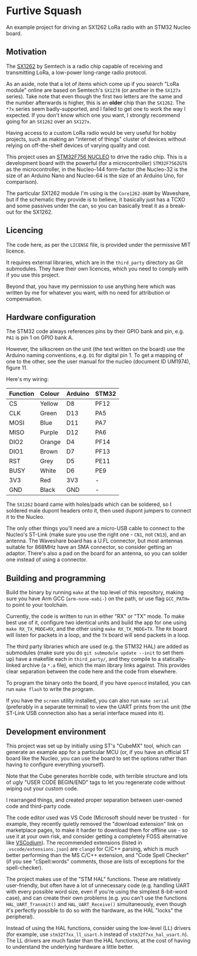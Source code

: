 # Furtive Squash

An example project for driving an SX1262 LoRa radio with an STM32 Nucleo board.

<!-- cSpell:words semtech arduino tcxo waveshare gpio mosi miso eabi muxed clangd -->

## Motivation

The [SX1262](https://www.semtech.com/products/wireless-rf/lora-connect/sx1262) by Semtech is a radio chip capable of receiving and transmitting LoRa, a low-power long-range radio protocol.

As an aside, note that a lot of items which come up if you search "LoRa module" online are based on Semtech's `SX1278` (or another in the `SX127x` series). Take note that even though the first two letters are the same and the number afterwards is higher, this is an **older** chip than the `SX1262`. The `*7x` series seem badly-supported, and I failed to get one to work the way I expected. If you don't know which one you want, I strongly recommend going for an `SX1262` over an `SX127x`.

Having access to a custom LoRa radio would be very useful for hobby projects, such as making an "internet of things" cluster of devices without relying on off-the-shelf devices of varying quality and cost.

This project uses an [STM32F756 NUCLEO](https://www.st.com/en/evaluation-tools/nucleo-f756zg.html) to drive the radio chip. This is a development board with the powerful (for a microcontroller) `STM32F756ZGT6` as the microcontroller, in the Nucleo-144 form-factor (the Nucleo-32 is the size of an Arduino Nano and Nucleo-64 is the size of an Arduino Uno, for comparison).

The particular SX1262 module I'm using is the `Core1262-868M` by Waveshare, but if the schematic they provide is to believe, it basically just has a TCXO and some passives under the can, so you can basically treat it as a break-out for the SX1262.

## Licencing

The code here, as per the `LICENSE` file, is provided under the permissive MIT licence.

It requires external libraries, which are in the `third_party` directory as Git submodules. They have their own licences, which you need to comply with if you use this project.

Beyond that, you have my permission to use anything here which was written by me for whatever you want, with no need for attribution or compensation.

## Hardware configuration

The STM32 code always references pins by their GPIO bank and pin, e.g. `PA1` is pin 1 on GPIO bank A.

However, the silkscreen on the unit (the text written on the board) use the Arduino naming conventions, e.g. `D1` for digital pin 1. To get a mapping of one to the other, see the user manual for the nucleo (document ID UM1974), figure 11.

Here's my wiring:

Function | Colour | Arduino | STM32
:---     | :---   | :---    | :---
CS       | Yellow | D8      | PF12
CLK      | Green  | D13     | PA5
MOSI     | Blue   | D11     | PA7
MISO     | Purple | D12     | PA6
DIO2     | Orange | D4      | PF14
DIO1     | Brown  | D7      | PF13
RST      | Grey   | D5      | PE11
BUSY     | White  | D6      | PE9
3V3      | Red    | 3V3     | -
GND      | Black  | GND     | -

The `SX1262` board came with holes/pads which can be soldered, so I soldered male dupont headers onto it, then used dupont jumpers to connect it to the Nucleo.

The only other things you'll need are a micro-USB cable to connect to the Nucleo's ST-Link (make sure you use the right one - `CN1`, not `CN13`), and an antenna. The Waveshare board has a U.FL connector, but most antennas suitable for 868MHz have an SMA connector, so consider getting an adaptor. There's also a pad on the board for an antenna, so you can solder one instead of using a connector.

## Building and programming

Build the binary by running `make` at the top level of this repository, making sure you have Arm GCC (`arm-none-eabi-`) on the path, or use flag `GCC_PATH=` to point to your toolchain.

Currently, the code is written to run in either "RX" or "TX" mode. To make best use of it, configure two identical units and build the app for one using `make RX_TX_MODE=RX`, and the other using `make RX_TX_MODE=TX`. The `RX` board will listen for packets in a loop, and the `TX` board will send packets in a loop.

The third party libraries which are used (e.g. the STM32 HAL) are added as submodules (make sure you do `git submodule update --init` to set them up) have a makefile each in `third_party/`, and they compile to a statically-linked archive (a `*.a` file), which the main library links against. This provides clear separation between the code here and the code from elsewhere.

To program the binary onto the board, if you have `openocd` installed, you can run `make flash` to write the program.

If you have the `screen` utility installed, you can also run `make serial` (preferably in a separate terminal) to view the UART prints from the unit (the ST-Link USB connection also has a serial interface muxed into it).

## Development environment

This project was set up by initially using ST's "CubeMX" tool, which can generate an example app for a particular MCU (or, if you have an official ST board like the Nucleo, you can use the board to set the options rather than having to configure everything yourself).

Note that the Cube generates horrible code, with terrible structure and lots of ugly "USER CODE BEGIN/END" tags to let you regenerate code without wiping out your custom code.

I rearranged things, and created proper separation between user-owned code and third-party code.

The code editor used was VS Code (Microsoft should never be trusted - for example, they recently quietly removed the "download extension" link on marketplace pages, to make it harder to download them for offline use - so use it at your own risk, and consider getting a completely FOSS alternative like [VSCodium](https://vscodium.com/)). The recommended extensions (listed in `.vscode/extensions.json`) are `clangd` for C/C++ parsing, which is much better performing than the MS C/C++ extension, and "Code Spell Checker" (if you see "cSpell:words" comments, those are lists of exceptions for the spell-checker).

The project makes use of the "STM HAL" functions. These are relatively user-friendly, but often have a lot of unnecessary code (e.g. handling UART with every possible word size, even if you're using the simplest 8-bit-word case), and can create their own problems (e.g. you can't use the functions `HAL_UART_Transmit()` and `HAL_UART_Receive()` simultaneously, even though it's perfectly possible to do so with the hardware, as the HAL "locks" the peripheral).

Instead of using the HAL functions, consider using the low-level (LL) drivers (for example, use `stm32f7xx_ll_usart.h` instead of `stm32f7xx_hal_usart.h`). The LL drivers are much faster than the HAL functions, at the cost of having to understand the underlying hardware a little better.
